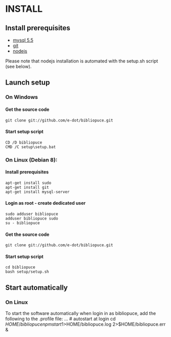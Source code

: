 
# INSTALL

## Install prerequisites

* [mysql 5.5](http://dev.mysql.com/downloads/mysql/)
* [git](https://git-scm.com/)
* [nodejs](https://nodejs.org)

Please note that nodejs installation is automated with the setup.sh script (see below).

## Launch setup

### On Windows

#### Get the source code

    git clone git://github.com/e-dot/bibliopuce.git

#### Start setup script

    CD /D bibliopuce
    CMD /C setup\setup.bat

### On Linux (Debian 8):

#### Install prerequisites

    apt-get install sudo
    apt-get install git
    apt-get install mysql-server

#### Login as root - create dedicated user

    sudo adduser bibliopuce
    adduser bibliopuce sudo
    su - bibliopuce

#### Get the source code

    git clone git://github.com/e-dot/bibliopuce.git

#### Start setup script

    cd bibliopuce
    bash setup/setup.sh

## Start automatically

### On Linux

To start the software automatically when login in as bibliopuce, add the following to the .profile file:
    ...
    # autostart at login
    cd $HOME/bibliopuce
    npm start 1>$HOME/bibliopuce.log 2>$HOME/bibliopuce.err &
